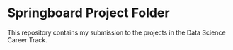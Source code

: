 # Springboard Project Folder
This repository contains my submission to the projects in the Data Science Career Track.
